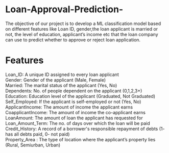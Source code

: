 # Loan-Approval-Prediction-

The objective of our project is to develop a ML classification model based on different features like Loan ID, gender,the loan applicant is married or not, the level of education, applicant’s income etc that the loan company can use to predict whether to approve or reject loan application.
# Features
Loan_ID: A unique ID assigned to every loan applicant   
Gender: Gender of the applicant (Male, Female)       
Married: The marital status of the applicant (Yes, No)    
Dependents: No. of people dependent on the applicant (0,1,2,3+)   
Education: Education level of the applicant (Graduated, Not Graduated)    
Self_Employed: If the applicant is self-employed or not (Yes, No)   
ApplicantIncome: The amount of income the applicant earns   
CoapplicantIncome: The amount of income the co-applicant earns     
LoanAmount: The amount of loan the applicant has requested for    
Loan_Amount_Term: The no. of days over which the loan will be paid     
Credit_History: A record of a borrower's responsible repayment of debts (1- has all debts paid, 0- not paid)    
Property_Area : The type of location where the applicant’s property lies (Rural, Semiurban, Urban)
  
